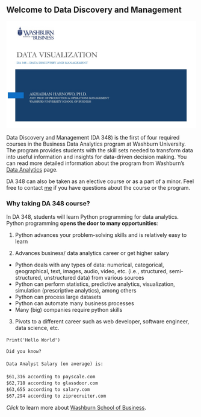 ## Welcome to Data Discovery and Management

![Image of DA348 Cover](da348.jpg "welcome to DA348")

Data Discovery and Management (DA 348) is the first of four required courses in the Business Data Analytics program at Washburn University. The program provides students with the skill sets needed to transform data into useful information and insights for data-driven decision making. You can read more detailed information about the program from Washburn’s   [Data Analytics](https://www.washburn.edu/academics/college-schools/business/bba-data-analytics.html) page. 

DA 348 can also be taken as an elective course or as a part of a minor. Feel free to contact [me](mailto:akhadian.harnowo@washburn.edu) if you have questions about the course or the program.

### Why taking DA 348 course?

In DA 348, students will learn Python programming for data analytics. Python programming **opens the door to many opportunities**:
1.	Python advances your problem-solving skills and is relatively easy to learn
	
2.	Advances business/ data analytics career or get higher salary
- Python deals with any types of data: numerical, categorical, geographical, text, images, audio, video, etc. (i.e., structured, semi-structured, unstructured data) from various sources
- Python can perform statistics, predictive analytics, visualization, simulation (prescriptive analytics), among others
- Python can process large datasets
- Python can automate many business processes
- Many (big) companies require python skills
3.	Pivots to a different career such as web developer, software engineer, data science, etc.

`Print('Hello World')`

```markdown
Did you know?

Data Analyst Salary (on average) is:

$61,316 according to payscale.com
$62,718 according to glassdoor.com
$63,655 according to salary.com
$67,294 according to ziprecruiter.com

```

_Click_ to learn more about [Washburn School of Business](https://www.washburn.edu/academics/college-schools/business/index.html).


